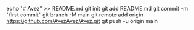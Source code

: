 echo "# Avez" >> README.md
git init
git add README.md
git commit -m "first commit"
git branch -M main
git remote add origin https://github.com/AvezAvez/Avez.git
git push -u origin main
